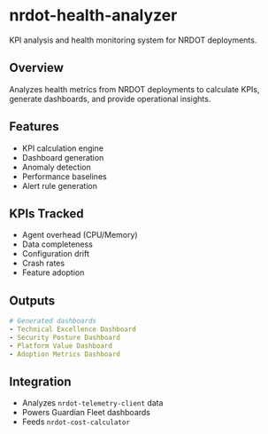# nrdot-health-analyzer

KPI analysis and health monitoring system for NRDOT deployments.

## Overview
Analyzes health metrics from NRDOT deployments to calculate KPIs, generate dashboards, and provide operational insights.

## Features
- KPI calculation engine
- Dashboard generation
- Anomaly detection
- Performance baselines
- Alert rule generation

## KPIs Tracked
- Agent overhead (CPU/Memory)
- Data completeness
- Configuration drift
- Crash rates
- Feature adoption

## Outputs
```yaml
# Generated dashboards
- Technical Excellence Dashboard
- Security Posture Dashboard
- Platform Value Dashboard
- Adoption Metrics Dashboard
```

## Integration
- Analyzes `nrdot-telemetry-client` data
- Powers Guardian Fleet dashboards
- Feeds `nrdot-cost-calculator`
